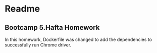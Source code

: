 # Readme

## Bootcamp 5.Hafta Homework

In this homework, Dockerfile was changed to add the dependencies to successfully run Chrome driver.</br>
